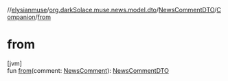 //[elysianmuse](../../../../index.md)/[org.darkSolace.muse.news.model.dto](../../index.md)/[NewsCommentDTO](../index.md)/[Companion](index.md)/[from](from.md)

# from

[jvm]\
fun [from](from.md)(comment: [NewsComment](../../../org.darkSolace.muse.news.model/-news-comment/index.md)): [NewsCommentDTO](../index.md)
